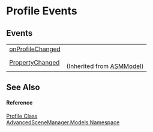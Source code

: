 # Profile Events




## Events
<table>
<tr>
<td><a href="E_AdvancedSceneManager_Models_Profile_onProfileChanged">onProfileChanged</a></td>
<td> </td></tr>
<tr>
<td><a href="E_AdvancedSceneManager_Models_ASMModel_PropertyChanged">PropertyChanged</a></td>
<td><br />(Inherited from <a href="T_AdvancedSceneManager_Models_ASMModel">ASMModel</a>)</td></tr>
</table>

## See Also


#### Reference
<a href="T_AdvancedSceneManager_Models_Profile">Profile Class</a>  
<a href="N_AdvancedSceneManager_Models">AdvancedSceneManager.Models Namespace</a>  
